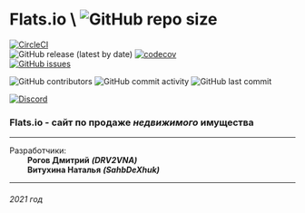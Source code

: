 # Flats.io \\ ![GitHub repo size](https://img.shields.io/github/repo-size/DRV2VNA/Flats.io)
[![CircleCI](https://circleci.com/gh/DRV2VNA/Flats.io.svg?style=svg)](https://app.circleci.com/pipelines/github/DRV2VNA/Flats.io?branch=develop) \
![GitHub release (latest by date)](https://img.shields.io/github/v/release/DRV2VNA/Flats.io)
[![codecov](https://codecov.io/gh/DRV2VNA/Flats.io/branch/master/graph/badge.svg?token=SKMPTASTM2)](https://codecov.io/gh/DRV2VNA/Flats.io) \
[![GitHub issues](https://img.shields.io/github/issues-raw/DRV2VNA/Flats.io)](https://github.com/DRV2VNA/Flats.io/issues)

![GitHub contributors](https://img.shields.io/github/contributors/DRV2VNA/Flats.io)
![GitHub commit activity](https://img.shields.io/github/commit-activity/m/DRV2VNA/Flats.io)
![GitHub last commit](https://img.shields.io/github/last-commit/DRV2VNA/Flats.io)

[![Discord](https://img.shields.io/discord/807292304405954580?label=Discord)](https://discord.gg/snVd8NbN)



### Flats.io - сайт по продаже _недвижимого_ имущества



***
Разработчики:\
&nbsp; &nbsp; &nbsp; &nbsp; __Рогов Дмитрий__ ***(DRV2VNA)***\
&nbsp; &nbsp; &nbsp; &nbsp; __Витухина Наталья__ ***(SahbDeXhuk)***
*** 

###### 2021 год
